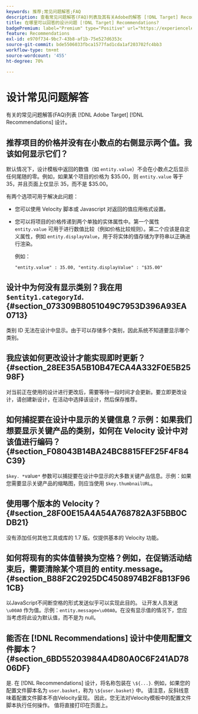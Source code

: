 ```yaml
---
keywords: 推荐;常见问题解答;FAQ
description: 查看常见问题解答(FAQ)列表及其有关Adobe的解答 [!DNL Target] Recommendations设计。
title: 在哪里可以回答的设计问题 [!DNL Target] Recommendations?
badgePremium: label="Premium" type="Positive" url="https://experienceleague.adobe.com/docs/target/using/introduction/intro.html?lang=en#premium newtab=true" tooltip="See what's included in Target Premium."
feature: Recommendations
exl-id: e970f734-9bc7-43b8-af1b-75e527d6353c
source-git-commit: bde5506033fbca1577fad1cda1af203702fc4bb3
workflow-type: tm+mt
source-wordcount: '455'
ht-degree: 70%

---
```


# 设计常见问题解答

有关的常见问题解答(FAQ)列表 [!DNL Adobe Target] [!DNL Recommendations] 设计。

## 推荐项目的价格并没有在小数点的右侧显示两个值。我该如何显示它们？

默认情况下，设计模板中返回的数值（如 `entity.value`）不会在小数点之后显示任何尾随的零。例如，如果某个项目的价格为 $35.00，则 `entity.value` 等于 35，并且页面上仅显示 35，而不是 $35.00。

有两个选项可用于解决此问题：

* 您可以使用 Velocity 脚本或 Javascript 对返回的值应用格式设置。

* 您可以将项目的价格传递到两个单独的实体属性中。第一个属性 `entity.value` 可用于进行数值比较（例如价格比较规则）。第二个应该是自定义属性，例如 `entity.displayValue`，用于将实体的值存储为字符串以正确进行渲染。

   例如：

   `"entity.value" : 35.00, "entity.displayValue" : "$35.00"`

## 设计中为何没有显示类别？我在用 `$entity1.categoryId`. {#section_073309B8051049C7953D396A93EA0713}

类别 ID 无法在设计中显示。由于可以存储多个类别，因此系统不知道要显示哪个类别。

## 我应该如何更改设计才能实现即时更新？ {#section_28EE35A5B10B47ECA4A332F0E5B2598F}

对当前正在使用的设计进行更改后，需要等待一段时间才会更新。要立即更改设计，请创建新设计，在活动中选择该设计，然后保存推荐。

## 如何捕捉要在设计中显示的关键信息？示例：如果我们想要显示关键产品的类别，如何在 Velocity 设计中对该值进行编码？ {#section_F08043B14BA24BC8815FEF25F4F84C39}

`$key. *`value`*` 参数可以捕捉要在设计中显示的大多数关键产品信息。示例：如果您需要显示关键产品的缩略图，则应当使用 `$key.thumbnailURL`。

## 使用哪个版本的 Velocity？ {#section_28F00E15A4A54A768782A3F5BB0CDB21}

没有添加任何其他工具或库的 1.7 版。仅提供基本的 Velocity 功能。

## 如何将现有的实体值替换为空格？例如，在促销活动结束后，需要清除某个项目的 entity.message。 {#section_B88F2C2925DC4508974B2F8B13F961CB}

以JavaScript不间断空格的形式发送似乎可以实现此目的。 让开发人员发送 `\u00A0` 作为值。示例：`entity.message=\u00A0`。在没有显示值的情况下，您应当考虑将此设为默认值，而不是为 null。

## 能否在 [!DNL Recommendations] 设计中使用配置文件脚本？ {#section_6BD55203984A4D80A0C6F241AD7806DF}

是. 在 [!DNL Recommendations] 设计，将名称包装在 `\${...}`. 例如，如果您的配置文件脚本名为 `user.basket`，称为 `\${user.basket}` 中。 请注意，反斜线意味着配置文件脚本不由Velocity呈现。 因此，您无法对Velocity模板中的配置文件脚本执行任何操作。 值将直接打印在页面上。
